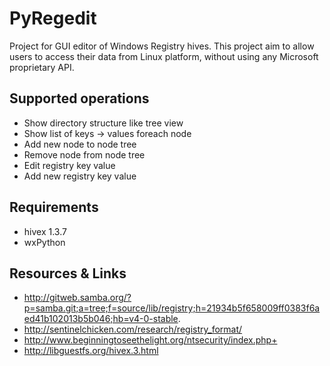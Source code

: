 PyRegedit
=========

Project for GUI editor of Windows Registry hives.
This project aim to allow users to access their data from Linux platform,
without using any Microsoft proprietary API.

Supported operations
---------------------

* Show directory structure like tree view
* Show list of keys -> values foreach node
* Add new node to node tree
* Remove node from node tree
* Edit registry key value
* Add new registry key value

Requirements
----------------
* hivex 1.3.7
* wxPython


Resources & Links
-------------------
* http://gitweb.samba.org/?p=samba.git;a=tree;f=source/lib/registry;h=21934b5f658009ff0383f6aed41b102013b5b046;hb=v4-0-stable.
* http://sentinelchicken.com/research/registry_format/
* http://www.beginningtoseethelight.org/ntsecurity/index.php+
* http://libguestfs.org/hivex.3.html
